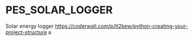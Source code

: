 # PES_SOLAR_LOGGER
Solar energy logger 
https://coderwall.com/p/lt2kew/python-creating-your-project-structure
a
